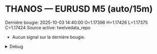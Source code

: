 # THANOS — EURUSD M5 (auto/15m)
Dernière bougie: 2025-10-03 14:40:00  O=1.17396  H=1.17426  L=1.17375  C=1.17424
Source active: twelvedata_repo

- Aucun signal sur la dernière bougie.

<details><summary>Debug</summary>

- TD_API_KEY manquant.

</details>